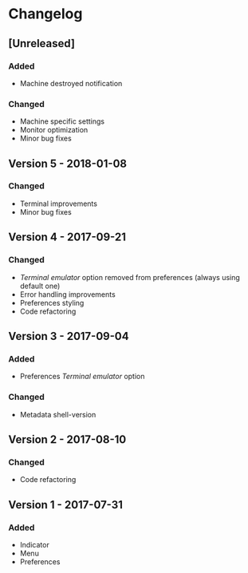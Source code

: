 # Changelog

## [Unreleased]
### Added
- Machine destroyed notification
### Changed
- Machine specific settings
- Monitor optimization
- Minor bug fixes

## Version 5 - 2018-01-08
### Changed
- Terminal improvements
- Minor bug fixes

## Version 4 - 2017-09-21
### Changed
- _Terminal emulator_ option removed from preferences (always using default one)
- Error handling improvements
- Preferences styling
- Code refactoring

## Version 3 - 2017-09-04
### Added
- Preferences _Terminal emulator_ option
### Changed
- Metadata shell-version

## Version 2 - 2017-08-10
### Changed
- Code refactoring

## Version 1 - 2017-07-31
### Added
- Indicator
- Menu
- Preferences
